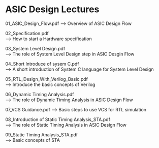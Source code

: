 # ASIC Design Lectures

01_ASIC_Design_Flow.pdf	
--> Overview of ASIC Design Flow

02_Specification.pdf	
--> How to start a Hardware specification 

03_System Level Design.pdf	
--> The role of System Level Design step in ASIC Desgin Flow

04_Short Introduce of sysem C.pdf	
--> A short introduction of System C language for System Level Design

05_RTL_Design_With_Verilog_Basic.pdf	
--> Introduce the basic concepts of Verilog 

06_Dynamic Timing Analysis.pdf	
--> The role of Dynamic Timing Analysis in ASIC Design Flow

07_VCS Guidance.pdf	
--> Basic steps to use VCS for RTL simulation

08_Introduction of Static Timing Analysis_STA.pdf	
--> The role of Static Timing Analysis in ASIC Design Flow

09_Static Timing Analysis_STA.pdf	
--> Basic concepts of STA
